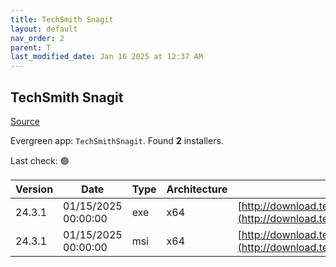 ```yaml
---
title: TechSmith Snagit
layout: default
nav_order: 2
parent: T
last_modified_date: Jan 16 2025 at 12:37 AM
---
```


## TechSmith Snagit

[Source](https://www.techsmith.com/)

Evergreen app: `TechSmithSnagit`. Found **2** installers.

Last check: 🟢

| Version | Date                | Type | Architecture | URI                                                                                                                            |
| ------- | ------------------- | ---- | ------------ | ------------------------------------------------------------------------------------------------------------------------------ |
| 24.3.1  | 01/15/2025 00:00:00 | exe  | x64          | [http://download.techsmith.com/snagit/releases/2431/snagit.exe](http://download.techsmith.com/snagit/releases/2431/snagit.exe) |
| 24.3.1  | 01/15/2025 00:00:00 | msi  | x64          | [http://download.techsmith.com/snagit/releases/2431/snagit.msi](http://download.techsmith.com/snagit/releases/2431/snagit.msi) |
